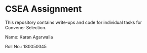 # CSEA Assignment
This repository contains write-ups and code for individual tasks for Convener Selection.

Name: Karan Agarwalla

Roll No.: 180050045